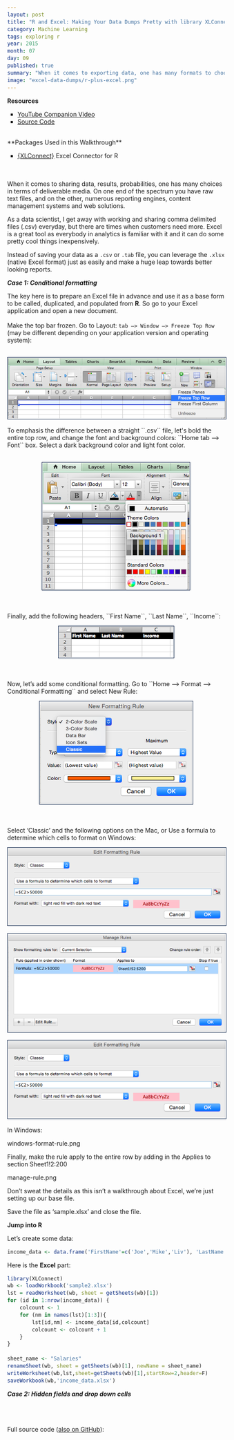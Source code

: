 ```yaml
---
layout: post
title: "R and Excel: Making Your Data Dumps Pretty with library XLConnect" 
category: Machine Learning
tags: exploring r
year: 2015
month: 07
day: 09
published: true
summary: "When it comes to exporting data, one has many formats to choose from. But if you're looking for something more sophisticated than a comma-delimited file but aren't ready for an off-the-shelf content-management system, then Excel may be what you need in presenting content in a more digestible format."
image: "excel-data-dumps/r-plus-excel.png"
---
```

 
**Resources**
<ul>
<li type="square"><a href="" target='_blank'>YouTube Companion Video</a></li>
<li type="square"><a href="#sourcecode">Source Code</a></li>
</ul>
<BR>
**Packages Used in this Walkthrough**
<ul>
        <li type="square"><a href='http://cran.r-project.org/web/packages/XLConnect/index.html' targer='_blank'>{XLConnect}</a> Excel Connector for R</li>
</ul>
<BR>
<BR>
When it comes to sharing data, results, probabilities, one has many choices in terms of deliverable media. On one end of the spectrum you have raw text files, and on the other, numerous reporting engines,  content management systems and web solutions. 

As a data scientist, I get away with working and sharing comma delimited files (.csv) everyday, but there are times when customers need more. Excel is a great tool as everybody in analytics is familiar with it and it can do some pretty cool things inexpensively. 

Instead of saving your data as a ``.csv`` or ``.tab`` file, you can leverage the ``.xlsx`` (native Excel format) just as easily and make a huge leap towards better looking reports. 

***Case 1: Conditional formatting***

The key here is to prepare an Excel file in advance and use it as a base form to be called, duplicated, and populated from <b>R</b>. So go to your Excel application and open a new document. 
<BR><BR>
Make the top bar frozen. Go to Layout: ``tab —> Window —> Freeze Top Row`` (may be different depending on your application version and operating system):
<BR><BR>
<p style="text-align:center"><img src="../img/posts/excel-data-dumps/freeze-top-row.png" alt="free-top-row" style='padding:1px; border:1px solid #021a40;'></p>
To emphasis the difference between a straight ``.csv`` file, let's bold the entire top row, and change the font and background colors:
``Home tab —> Font`` box. Select a dark background color and light font color. 
<BR><BR>
<p style="text-align:center"><img src="../img/posts/excel-data-dumps/font.png" alt="free-top-row" style='padding:1px; border:1px solid #021a40;'></p>
<BR><BR>
Finally, add the following headers, ``First Name``, ``Last Name``, ``Income``:
<p style="text-align:center"><img src="../img/posts/excel-data-dumps/case1_look.png" alt="headers" style='padding:1px; border:1px solid #021a40;'></p>
<BR><BR>
Now, let’s add some conditional formatting. Go to ``Home —> Format —> Conditional Formatting`` and select New Rule:
<p style="text-align:center"><img src="../img/posts/excel-data-dumps/new-formatting-rule.png" alt="new formatting rule" style='padding:1px; border:1px solid #021a40;'></p>
<BR><BR>
Select ‘Classic’ and the following options on the Mac, or Use a formula to determine which cells to format on Windows:
<p style="text-align:center"><img src="../img/posts/excel-data-dumps/conditional1.png" alt="conditional menu" style='padding:1px; border:1px solid #021a40;'></p>
<p style="text-align:center"><img src="../img/posts/excel-data-dumps/conditional2.png" alt="conditional menu" style='padding:1px; border:1px solid #021a40;'></p>


<p style="text-align:center"><img src="../img/posts/excel-data-dumps/conditional1.png" alt="conditional menu" style='padding:1px; border:1px solid #021a40;'></p>

 

In Windows:

windows-format-rule.png

Finally, make the rule apply to the entire row by adding in the Applies to section Sheet1!$2:$200

manage-rule.png

Don’t sweat the details as this isn’t a walkthrough about Excel, we’re just setting up our base file.

Save the file as ‘sample.xlsx’ and close the file.
 
**Jump into R**

Let’s create some data:

```r
income_data <- data.frame('FirstName'=c('Joe','Mike','Liv'), 'LastName'=c('Smith','Steel','Storm'), 'Income'=c(100000,20000,80000))
```

Here is the <b>Excel</b> part:

```r
library(XLConnect)
wb <- loadWorkbook('sample2.xlsx')
lst = readWorksheet(wb, sheet = getSheets(wb)[1])
for (id in 1:nrow(income_data)) {
	colcount <- 1
	for (nm in names(lst)[1:3]){
		lst[id,nm] <- income_data[id,colcount]
		colcount <- colcount + 1
	}
}

sheet_name <- "Salaries"
renameSheet(wb, sheet = getSheets(wb)[1], newName = sheet_name)
writeWorksheet(wb,lst,sheet=getSheets(wb)[1],startRow=2,header=F)
saveWorkbook(wb,'income_data.xlsx')
```
***Case 2: Hidden fields and drop down cells***





<BR><BR>        
<a id="sourcecode">Full source code (<a href='https://github.com/amunategui/SMOTE-Oversample-Rare-Events' target='_blank'>also on GitHub</a>)</a>:



```r
 
```

 